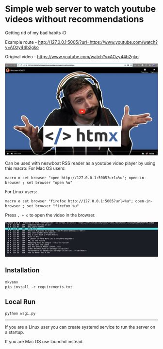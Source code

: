 # Simple web server to watch youtube videos without recommendations

Getting rid of my bad habits :D

Example route -
http://127.0.0.1:5005/?url=https://www.youtube.com/watch?v=AOzy44b2gko

Original video - https://www.youtube.com/watch?v=AOzy44b2gko

![](screenshots/route_example.png)

Can be used with neswboat RSS reader as a youtube video player by using this macro:
For Mac OS users:
```
macro o set browser "open http://127.0.0.1:5005?url=%u"; open-in-browser ; set browser "open %u"
```

For Linux users:
```
macro o set browser "firefox http://127.0.0.1:5005?url=%u"; open-in-browser ; set browser "firefox %u"
```

Press `, + o` to open the video in the browser.

![](screenshots/newsboat_demo.png)

## Installation

```
mkvenv
pip install -r requirements.txt
```

## Local Run

```
python wsgi.py
```
---

If you are a Linux user you can create systemd service to run the server on a startup.

If you are Mac OS use launchd instead.